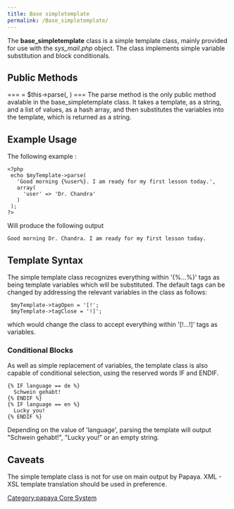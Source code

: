 ```yaml
---
title: Base simpletemplate
permalink: /Base_simpletemplate/
---
```


The **base_simpletemplate** class is a simple template class, mainly provided for use with the *sys_mail.php* object. The class implements simple variable substitution and block conditionals.

Public Methods
--------------

=== <string> = \$this-\>parse(<string>, <array>) === The parse method is the only public method avalable in the base_simpletemplate class. It takes a template, as a string, and a list of values, as a hash array, and then substitutes the variables into the template, which is returned as a string.

Example Usage
-------------

The following example :

    <?php
     echo $myTemplate->parse(
       'Good morning {%user%}. I am ready for my first lesson today.',
       array(
         'user' => 'Dr. Chandra'
       )
     );
    ?>

Will produce the following output

    Good morning Dr. Chandra. I am ready for my first lesson today.

Template Syntax
---------------

The simple template class recognizes everything within '{%...%}' tags as being template variables which will be substituted. The default tags can be changed by addressing the relevant variables in the class as follows:

     $myTemplate->tagOpen = '[!';
     $myTemplate->tagClose = '!]';

which would change the class to accept everything within '[!...!]' tags as variables.

### Conditional Blocks

As well as simple replacement of variables, the template class is also capable of conditional selection, using the reserved words IF and ENDIF.

    {% IF language == de %}
      Schwein gehabt!
    {% ENDIF %}
    {% IF language == en %}
      Lucky you!
    {% ENDIF %}

Depending on the value of 'language', parsing the template will output "Schwein gehabt!", "Lucky you!" or an empty string.

Caveats
-------

The simple template class is not for use on main output by Papaya. XML - XSL template translation should be used in preference.

[Category:papaya Core System](export_en/Category:papaya_Core_System "wikilink")